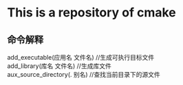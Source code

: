 # This is a repository of cmake

## 命令解释
add_executable(应用名 文件名) //生成可执行目标文件</br>
add_library(库名 文件名) //生成库文件</br>
aux_source_directory(. 别名) //查找当前目录下的源文件</br>
